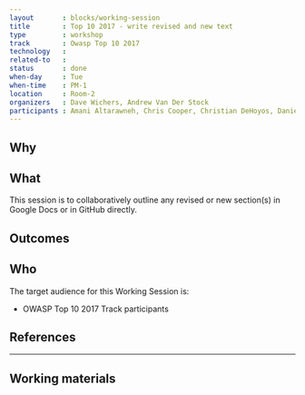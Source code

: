 ```yaml
---
layout       : blocks/working-session
title        : Top 10 2017 - write revised and new text 
type         : workshop
track        : Owasp Top 10 2017
technology   :
related-to   :
status       : done
when-day     : Tue
when-time    : PM-1
location     : Room-2
organizers   : Dave Wichers, Andrew Van Der Stock
participants : Amani Altarawneh, Chris Cooper, Christian DeHoyos, Daniel Miessler, Erez Yalon, Jason Li, Jonas vanalderweireldt, Kevin Greene, Nuno Loureiro, Sandor Lenart, Tiago Mendo, Tiffany Long, Torsten Gigler, Mateo Martinez
---
```


## Why


## What

This session is to collaboratively outline any revised or new section(s) in Google Docs or in GitHub directly. 

## Outcomes 



## Who

The target audience for this Working Session is:

 - OWASP Top 10 2017 Track participants

## References

--- 

## Working materials


